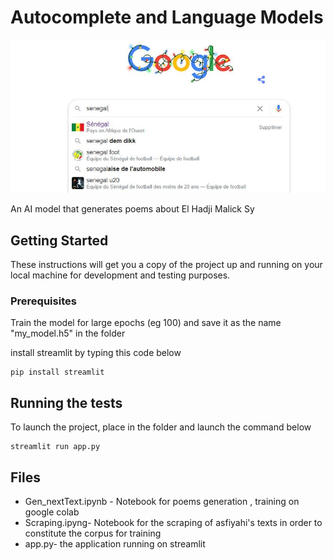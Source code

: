# Autocomplete and Language Models


![autocompletion](./image/image.jpg)

An AI model that generates poems about El Hadji Malick Sy

## Getting Started

These instructions will get you a copy of the project up and running on your local machine for development and testing purposes. 

### Prerequisites

Train the model for large epochs (eg 100) and save it as the name "my_model.h5"  in the folder

install streamlit by typing this code below 

```
pip install streamlit
```

## Running the tests

To launch the project, place  in the folder and launch the command below

```
streamlit run app.py
```


## Files 

* Gen_nextText.ipynb - Notebook for poems generation , training on google colab
* Scraping.ipyng- Notebook for the scraping of asfiyahi's texts in order to constitute the corpus for training
* app.py- the application running on streamlit

  

